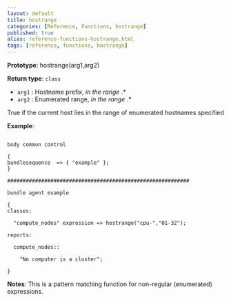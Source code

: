 ```yaml
---
layout: default
title: hostrange
categories: [Reference, Functions, hostrange]
published: true
alias: reference-functions-hostrange.html
tags: [reference, functions, hostrange]
---
```


**Prototype**: hostrange(arg1,arg2) 

**Return type**: `class`

* `arg1` : Hostname prefix, *in the range* .\*
* `arg2` : Enumerated range, *in the range* .\*

True if the current host lies in the range of enumerated hostnames
specified

**Example**:

```cf3

body common control

{
bundlesequence  => { "example" };
}

###########################################################

bundle agent example

{     
classes:

  "compute_nodes" expression => hostrange("cpu-","01-32");

reports:

  compute_nodes::

    "No computer is a cluster";

}
```

**Notes**:
This is a pattern matching function for non-regular (enumerated)
expressions.
